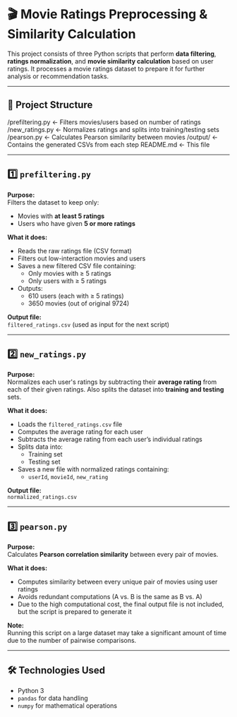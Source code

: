 # 🎬 Movie Ratings Preprocessing & Similarity Calculation

This project consists of three Python scripts that perform **data filtering**, **ratings normalization**, and **movie similarity calculation** based on user ratings. It processes a movie ratings dataset to prepare it for further analysis or recommendation tasks.

---

## 📁 Project Structure

/prefiltering.py ← Filters movies/users based on number of ratings
/new_ratings.py ← Normalizes ratings and splits into training/testing sets
/pearson.py ← Calculates Pearson similarity between movies
/output/ ← Contains the generated CSVs from each step
README.md ← This file

---

## 1️⃣ `prefiltering.py`

**Purpose:**  
Filters the dataset to keep only:
- Movies with **at least 5 ratings**
- Users who have given **5 or more ratings**

**What it does:**
- Reads the raw ratings file (CSV format)
- Filters out low-interaction movies and users
- Saves a new filtered CSV file containing:
  - Only movies with ≥ 5 ratings
  - Only users with ≥ 5 ratings
- Outputs:
  - 610 users (each with ≥ 5 ratings)
  - 3650 movies (out of original 9724)

**Output file:**  
`filtered_ratings.csv` (used as input for the next script)

---

## 2️⃣ `new_ratings.py`

**Purpose:**  
Normalizes each user's ratings by subtracting their **average rating** from each of their given ratings. Also splits the dataset into **training and testing** sets.

**What it does:**
- Loads the `filtered_ratings.csv` file
- Computes the average rating for each user
- Subtracts the average rating from each user’s individual ratings
- Splits data into:
  - Training set
  - Testing set
- Saves a new file with normalized ratings containing:
  - `userId`, `movieId`, `new_rating`

**Output file:**  
`normalized_ratings.csv`

---

## 3️⃣ `pearson.py`

**Purpose:**  
Calculates **Pearson correlation similarity** between every pair of movies.

**What it does:**
- Computes similarity between every unique pair of movies using user ratings
- Avoids redundant computations (A vs. B is the same as B vs. A)
- Due to the high computational cost, the final output file is not included, but the script is prepared to generate it

**Note:**  
Running this script on a large dataset may take a significant amount of time due to the number of pairwise comparisons.

---

## 🛠 Technologies Used

- Python 3
- `pandas` for data handling
- `numpy` for mathematical operations
